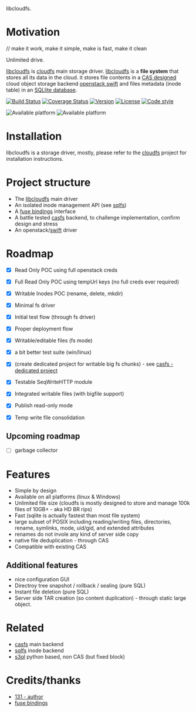 libcloudfs.

# Motivation
// make it work, make it simple, make is fast, make it clean

Unlimited drive.

[libcloudfs](https://github.com/131/libcloudfs) is [cloudfs](https://github.com/131/cloudfs) main storage driver. 
[libcloudfs](https://github.com/131/libcloudfs) is  a **file system** that stores all its data in the cloud. it stores file contents in a [CAS designed](https://github.com/131/casfs) cloud object storage backend [openstack swift](https://developer.openstack.org/api-ref/object-store/) and files metadata (inode table) in an [SQLlite database](https://github.com/131/sqlfs).


[![Build Status](https://travis-ci.org/131/libcloudfs.svg?branch=master)](https://travis-ci.org/131/libcloudfs)
[![Coverage Status](https://coveralls.io/repos/github/131/libcloudfs/badge.svg?branch=master)](https://coveralls.io/github/131/libcloudfs?branch=master)
[![Version](https://img.shields.io/npm/v/libcloudfs.svg)](https://www.npmjs.com/package/libcloudfs)
[![License](https://img.shields.io/badge/license-MIT-blue.svg)](http://opensource.org/licenses/MIT)
[![Code style](https://img.shields.io/badge/code%2fstyle-ivs-green.svg)](https://www.npmjs.com/package/eslint-plugin-ivs)

![Available platform](https://img.shields.io/badge/platform-win32-blue.svg)
![Available platform](https://img.shields.io/badge/platform-linux-blue.svg)

# Installation
libcloudfs is a storage driver, mostly, please refer to the [cloudfs](https://github.com/131/cloudfs) project for installation instructions.


# Project structure
* The [libcloudfs](https://github.com/131/libcloudfs) main driver
* An isolated inode management API (see [sqlfs](https://github.com/131/sqlfs))
* A [fuse bindings](https://github.com/mafintosh/fuse-bindings) interface
* A battle tested [casfs](https://github.com/131/casfs) backend, to challenge implementation, confirm design and stress
* An openstack/[swift](https://github.com/131/swift) driver


# Roadmap
- [X] Read Only POC using full openstack creds
- [X] Full Read Only POC using tempUrl keys (no full creds ever required)
- [X] Writable Inodes POC (rename, delete, mkdir)
- [X] Minimal fs driver
- [X] Initial test flow (through fs driver)
- [X] Proper deployment flow
- [X] Writable/editable files (fs mode)
- [X] a bit better test suite (win/linux)
- [X] (create dedicated project for writable big fs chunks) - see [casfs - dedicated project](https://github.com/131/casfs)
- [X] Testable SeqWriteHTTP module
- [X] Integrated writable files (with bigfile support)
- [X] Publish read-only mode
- [X] Temp write file consolidation


## Upcoming roadmap
- [ ] garbage collector


# Features
* Simple by design
* Available on all platforms (linux & Windows)
* Unlimited file size (cloudfs is mostly designed to store and manage 100k files of 10GB+ - aka HD BR rips)
* Fast (sqlite is actually fastest than most file system)
* large subset of POSIX including reading/writing files, directories, rename,  symlinks, mode, uid/gid, and extended attributes
* renames do not invole any kind of server side copy
* native file deduplication - through CAS
* Compatible with existing CAS

## Additional features
* nice configuration GUI
* Directroy tree snapshot / rollback / sealing (pure SQL)
* Instant file deletion (pure SQL)
* Server side TAR creation (so content duplication) - through static large object.


# Related
* [casfs](https://github.com/131/casfs/) main backend
* [sqlfs](https://github.com/131/sqlfs/) inode backend
* [s3ql](https://github.com/s3ql/) python based, non CAS (but fixed block)

# Credits/thanks
* [131 - author](https://github.com/131)
* [fuse bindings](https://github.com/mafintosh/fuse-bindings)
